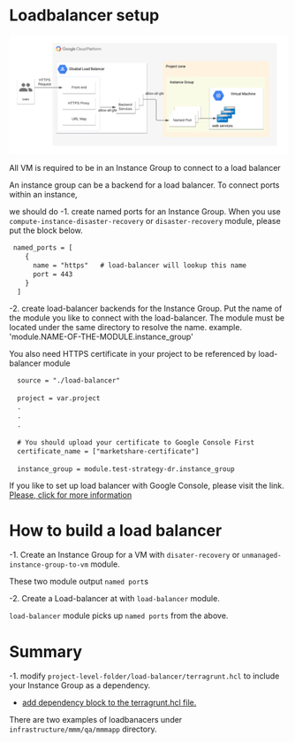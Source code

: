 # Loadbalancer setup 


![Load Balancer Setup](Loadbalancer.png)

All VM is required to be in an Instance Group to connect to a load balancer

An instance group can be a backend for a load balancer. 
To connect ports within an instance,

we should do 
-1. create named ports for an Instance Group. 
When you use `compute-instance-disaster-recovery` or `disaster-recovery` module, please put the block below.
``` 
 named_ports = [
    {
      name = "https"   # load-balancer will lookup this name
      port = 443
    }
  ]
```

-2. create load-balancer backends for the Instance Group. 
Put the name of the module you like to connect with the load-balancer.
The module must be located under the same directory to resolve the name.
example. 'module.NAME-OF-THE-MODULE.instance_group'

You also need HTTPS certificate in your project to be referenced by load-balancer module

``` 
  source = "./load-balancer"

  project = var.project
  .
  .
  .
     
  # You should upload your certificate to Google Console First
  certificate_name = ["marketshare-certificate"]

  instance_group = module.test-strategy-dr.instance_group
```

If you like to set up load balancer with Google Console, please visit the link.
[Please, click for more information](https://faun.pub/google-cloud-htp-htps-load-balancer-backend-service-with-multiple-ports-8478ada41ce5)

# How to build a load balancer
-1. Create an Instance Group for a VM with `disater-recovery` or `unmanaged-instance-group-to-vm` module. 

These two module output `named port`s

-2. Create a Load-balancer at with `load-balancer` module. 

`load-balancer` module picks up `named ports` from the above.

# Summary 
-1. modify `project-level-folder/load-balancer/terragrunt.hcl` to include your Instance Group as a dependency.
  - [add dependency block to the terragrunt.hcl file.](https://terragrunt.gruntwork.io/docs/reference/config-blocks-and-attributes/#dependency)

There are two examples of loadbanacers under `infrastructure/mmm/qa/mmmapp` directory.